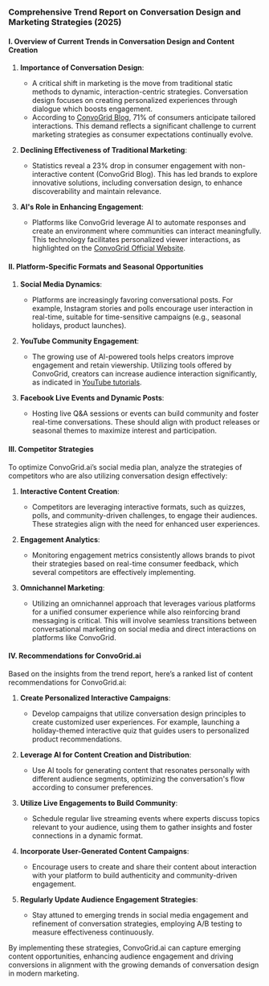 ### Comprehensive Trend Report on Conversation Design and Marketing Strategies (2025)

#### I. Overview of Current Trends in Conversation Design and Content Creation

1. **Importance of Conversation Design**:
   - A critical shift in marketing is the move from traditional static methods to dynamic, interaction-centric strategies. Conversation design focuses on creating personalized experiences through dialogue which boosts engagement.
   - According to [ConvoGrid Blog](https://blog.convogrid.ai/2025/03/14/the-conversation-design-revolution-why-its-essential-for-modern-marketing/), 71% of consumers anticipate tailored interactions. This demand reflects a significant challenge to current marketing strategies as consumer expectations continually evolve.

2. **Declining Effectiveness of Traditional Marketing**:
   - Statistics reveal a 23% drop in consumer engagement with non-interactive content (ConvoGrid Blog). This has led brands to explore innovative solutions, including conversation design, to enhance discoverability and maintain relevance.

3. **AI's Role in Enhancing Engagement**:
   - Platforms like ConvoGrid leverage AI to automate responses and create an environment where communities can interact meaningfully. This technology facilitates personalized viewer interactions, as highlighted on the [ConvoGrid Official Website](https://convogrid.ai/).

#### II. Platform-Specific Formats and Seasonal Opportunities

1. **Social Media Dynamics**:
   - Platforms are increasingly favoring conversational posts. For example, Instagram stories and polls encourage user interaction in real-time, suitable for time-sensitive campaigns (e.g., seasonal holidays, product launches).

2. **YouTube Community Engagement**:
   - The growing use of AI-powered tools helps creators improve engagement and retain viewership. Utilizing tools offered by ConvoGrid, creators can increase audience interaction significantly, as indicated in [YouTube tutorials](https://www.youtube.com/watch?v=fku6N6KCLGQ).

3. **Facebook Live Events and Dynamic Posts**:
   - Hosting live Q&A sessions or events can build community and foster real-time conversations. These should align with product releases or seasonal themes to maximize interest and participation.

#### III. Competitor Strategies 

To optimize ConvoGrid.ai’s social media plan, analyze the strategies of competitors who are also utilizing conversation design effectively:

1. **Interactive Content Creation**:
   - Competitors are leveraging interactive formats, such as quizzes, polls, and community-driven challenges, to engage their audiences. These strategies align with the need for enhanced user experiences.

2. **Engagement Analytics**:
   - Monitoring engagement metrics consistently allows brands to pivot their strategies based on real-time consumer feedback, which several competitors are effectively implementing.

3. **Omnichannel Marketing**:
   - Utilizing an omnichannel approach that leverages various platforms for a unified consumer experience while also reinforcing brand messaging is critical. This will involve seamless transitions between conversational marketing on social media and direct interactions on platforms like ConvoGrid. 

#### IV. Recommendations for ConvoGrid.ai 

Based on the insights from the trend report, here’s a ranked list of content recommendations for ConvoGrid.ai:

1. **Create Personalized Interactive Campaigns**:
   - Develop campaigns that utilize conversation design principles to create customized user experiences. For example, launching a holiday-themed interactive quiz that guides users to personalized product recommendations.

2. **Leverage AI for Content Creation and Distribution**:
   - Use AI tools for generating content that resonates personally with different audience segments, optimizing the conversation's flow according to consumer preferences.

3. **Utilize Live Engagements to Build Community**:
   - Schedule regular live streaming events where experts discuss topics relevant to your audience, using them to gather insights and foster connections in a dynamic format.

4. **Incorporate User-Generated Content Campaigns**:
   - Encourage users to create and share their content about interaction with your platform to build authenticity and community-driven engagement.

5. **Regularly Update Audience Engagement Strategies**:
   - Stay attuned to emerging trends in social media engagement and refinement of conversation strategies, employing A/B testing to measure effectiveness continuously.

By implementing these strategies, ConvoGrid.ai can capture emerging content opportunities, enhancing audience engagement and driving conversions in alignment with the growing demands of conversation design in modern marketing.